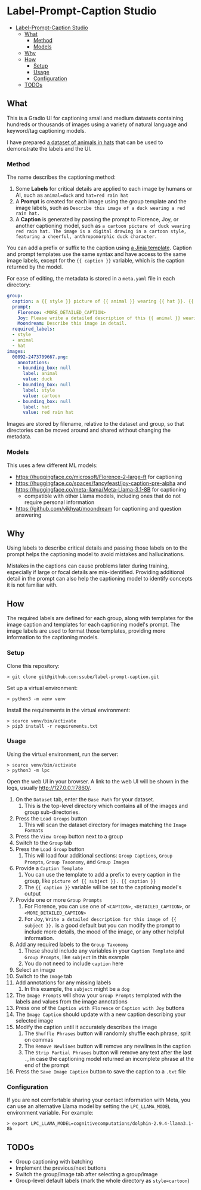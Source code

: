 # Label-Prompt-Caption Studio

- [Label-Prompt-Caption Studio](#label-prompt-caption-studio)
  - [What](#what)
    - [Method](#method)
    - [Models](#models)
  - [Why](#why)
  - [How](#how)
    - [Setup](#setup)
    - [Usage](#usage)
    - [Configuration](#configuration)
  - [TODOs](#todos)

## What

This is a Gradio UI for captioning small and medium datasets containing hundreds or thousands of images using a variety
of natural language and keyword/tag captioning models.

I have prepared [a dataset of animals in hats](https://huggingface.co/datasets/ssube/animals-in-hats) that can be used
to demonstrate the labels and the UI.

### Method

The name describes the captioning method:

1. Some **Labels** for critical details are applied to each image by humans or AI, such as `animal=duck` and `hat=red rain hat`
2. A **Prompt** is created for each image using the group template and the image labels, such as `Describe this image of a duck wearing a red rain hat.`
3. A **Caption** is generated by passing the prompt to Florence, Joy, or another captioning model, such as `a cartoon picture of duck wearing red rain hat. The image is a digital drawing in a cartoon style, featuring a cheerful, anthropomorphic duck character.`

You can add a prefix or suffix to the caption using [a Jinja
template](https://jinja.palletsprojects.com/en/3.0.x/templates/). Caption and prompt templates use the same syntax and
have access to the same image labels, except for the `{{ caption }}` variable, which is the caption returned by the
model.

For ease of editing, the metadata is stored in a `meta.yaml` file in each directory:

```yaml
group:
  caption: a {{ style }} picture of {{ animal }} wearing {{ hat }}. {{ caption }}
  prompt:
    Florence: <MORE_DETAILED_CAPTION>
    Joy: Please write a detailed description of this {{ animal }} wearing {{ hat }}.
    Moondream: Describe this image in detail.
  required_labels:
  - style
  - animal
  - hat
images:
  00092-2473709667.png:
    annotations:
    - bounding_box: null
      label: animal
      value: duck
    - bounding_box: null
      label: style
      value: cartoon
    - bounding_box: null
      label: hat
      value: red rain hat
```

Images are stored by filename, relative to the dataset and group, so that directories can be moved around and shared
without changing the metadata.

### Models

This uses a few different ML models:

- https://huggingface.co/microsoft/Florence-2-large-ft for captioning
- https://huggingface.co/spaces/fancyfeast/joy-caption-pre-alpha and https://huggingface.co/meta-llama/Meta-Llama-3.1-8B for captioning
  - compatible with other Llama models, including ones that do not require personal information
- https://github.com/vikhyat/moondream for captioning and question answering

## Why

Using labels to describe critical details and passing those labels on to the prompt helps the captioning model to
avoid mistakes and hallucinations.

Mistakes in the captions can cause problems later during training, especially if large or focal details are
mis-identified. Providing additional detail in the prompt can also help the captioning model to identify concepts it
is not familiar with.

## How

The required labels are defined for each group, along with templates for the image caption and templates for each
captioning model's prompt. The image labels are used to format those templates, providing more information to the
captioning models.

### Setup

Clone this repository:

```shell
> git clone git@github.com:ssube/label-prompt-caption.git
```

Set up a virtual environment:

```shell
> python3 -m venv venv
```

Install the requirements in the virtual environment:

```shell
> source venv/bin/activate
> pip3 install -r requirements.txt
```

### Usage

Using the virtual environment, run the server:

```shell
> source venv/bin/activate
> python3 -m lpc
```

Open the web UI in your browser. A link to the web UI will be shown in the logs, usually http://127.0.0.1:7860/.

1. On the `Dataset` tab, enter the `Base Path` for your dataset.
   1. This is the top-level directory which contains all of the images and group sub-directories.
2. Press the `Load Groups` button
   1. This will scan the dataset directory for images matching the `Image Formats`
3. Press the `View Group` button next to a group
4. Switch to the `Group` tab
5. Press the `Load Group` button
   1. This will load four additional sections: `Group Captions`, `Group Prompts`, `Group Taxonomy`, and `Group Images`
6. Provide a `Caption Template`
   1. You can use the template to add a prefix to every caption in the group, like `picture of {{ subject }}. {{ caption }}`
   2. The `{{ caption }}` variable will be set to the captioning model's output
7. Provide one or more `Group Prompts`
   1. For Florence, you can use one of `<CAPTION>`, `<DETAILED_CAPTION>`, or `<MORE_DETAILED_CAPTION>`
   2. For Joy, `Write a detailed description for this image of {{ subject }}.` is a good default but you can modify
      the prompt to include more details, the mood of the image, or any other helpful information.
8. Add any required labels to the `Group Taxonomy`
   1. These should include any variables in your `Caption Template` and `Group Prompts`, like `subject` in this example
   2. You do not need to include `caption` here
9. Select an image
10. Switch to the `Image` tab
11. Add annotations for any missing labels
    1. In this example, the `subject` might be a `dog`
12. The `Image Prompts` will show your `Group Prompts` templated with the labels and values from the image annotations
13. Press one of the `Caption with Florence` or `Caption with Joy` buttons
14. The `Image Caption` should update with a new caption describing your selected image
15. Modify the caption until it accurately describes the image
    1. The `Shuffle Phrases` button will randomly shuffle each phrase, split on commas
    2. The `Remove Newlines` button will remove any newlines in the caption
    3. The `Strip Partial Phrases` button will remove any text after the last `.`, in case the captioning model returned
       an incomplete phrase at the end of the prompt
16. Press the `Save Image Caption` button to save the caption to a `.txt` file

### Configuration

If you are not comfortable sharing your contact information with Meta, you can use an alternative Llama model by
setting the `LPC_LLAMA_MODEL` environment variable. For example:

```shell
> export LPC_LLAMA_MODEL=cognitivecomputations/dolphin-2.9.4-llama3.1-8b
```

## TODOs

- Group captioning with batching
- Implement the previous/next buttons
- Switch the group/image tab after selecting a group/image
- Group-level default labels (mark the whole directory as `style=cartoon`)
